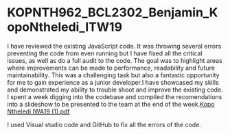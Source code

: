 # KOPNTH962_BCL2302_Benjamin_KopoNtheledi_ITW19
I have reviewed the existing JavaScript code. It was throwing several errors preventing the code from even running but I have fixed all the critical issues, as well as do a full audit to the code. The goal was to highlight areas where improvements can be made to performance, readability and future maintainability. This was a challenging task but also a fantastic opportunity for me to gain experience as a junior developer.I have showcased my skills and demonstrated my ability to trouble shoot and improve the existing code. I spent a week digging into the codebase and compiled the recomendations into a slideshow to be presented to the team at the end of the week.[Kopo Ntheledi IWA19 (1).pdf](https://github.com/kopontheledi/book-connect/files/11407206/Kopo.Ntheledi.IWA19.1.pdf)


I used Visual studio code and GitHub to fix all the errors of the code.
